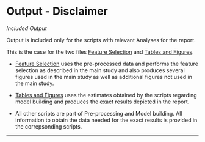 Output - Disclaimer
===

*Included Output*

Output is included only for the scripts with relevant Analyses for the report. 

This is the case for the two files [Feature Selection](https://github.com/christophvoe/Sweet_Dreams_Ahead_Machine_Learning_Models_for_Nocturnal_Hypoglycemia_Prediction_in_Type_2_Diabetes/blob/main/Analyses/Feature%20Selection.Rmd) and [Tables and Figures](https://github.com/christophvoe/Sweet_Dreams_Ahead_Machine_Learning_Models_for_Nocturnal_Hypoglycemia_Prediction_in_Type_2_Diabetes/blob/main/Analyses/Tables_and_Figures.Rmd).

* [Feature Selection](https://github.com/christophvoe/Sweet_Dreams_Ahead_Machine_Learning_Models_for_Nocturnal_Hypoglycemia_Prediction_in_Type_2_Diabetes/blob/main/Analyses/Feature%20Selection.Rmd) uses the pre-processed data and performs the feature selection as described in the main study and also produces several figures used in the main study as well as additional figures not used in the main study.

* [Tables and Figures](https://github.com/christophvoe/Sweet_Dreams_Ahead_Machine_Learning_Models_for_Nocturnal_Hypoglycemia_Prediction_in_Type_2_Diabetes/blob/main/Analyses/Tables_and_Figures.Rmd) uses the estimates obtained by the scripts regarding model building and produces the exact results depicted in the report. 

* All other scripts are part of Pre-processing and Model building. All information to obtain the data needed for the exact results is provided in the correpsonding scripts.

---

